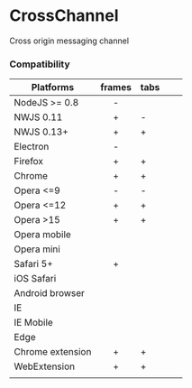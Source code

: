 # CrossChannel
Cross origin messaging channel

### Compatibility
<!-- http://www.tablesgenerator.com/markdown_tables -->
| Platforms       | frames | tabs |   |   |
|-----------------|:------:|------|---|---|
| NodeJS >= 0.8   |    -   |      |   |   |
| NWJS 0.11       |    +   |   -  |   |   |
| NWJS 0.13+      |    +   |   +  |   |   |
| Electron        |    -   |      |   |   |
| Firefox         |    +   |   +  |   |   |
| Chrome          |    +   |   +  |   |   |
| Opera <=9       |    -   |   -  |   |   |
| Opera <=12      |    +   |   +  |   |   |
| Opera >15       |    +   |   +  |   |   |
| Opera mobile    |        |      |   |   |
| Opera mini      |        |      |   |   |
| Safari 5+       |    +   |      |   |   |
| iOS Safari      |        |      |   |   |
| Android browser |        |      |   |   |
| IE              |        |      |   |   |
| IE Mobile       |        |      |   |   |
| Edge            |        |      |   |   |
| Chrome extension|    +   |   +  |   |   |
| WebExtension    |    +   |   +  |   |   |
|                 |        |      |   |   |
